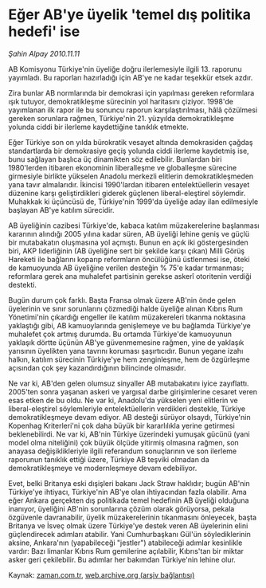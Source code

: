 # Eğer AB'ye üyelik 'temel dış politika hedefi' ise

*Şahin Alpay 2010.11.11*

<td class="columnist-detail">
<p>AB Komisyonu Türkiye'nin üyeliğe doğru ilerlemesiyle ilgili 13. raporunu yayımladı. Bu raporları hazırladığı için AB'ye ne kadar teşekkür etsek azdır.</p>
<p><p>Zira bunlar AB normlarında bir demokrasi için yapılması gereken reformlara ışık tutuyor, demokratikleşme sürecinin yol haritasını çiziyor. 1998'de yayımlanan ilk rapor ile bu sonuncu raporun karşılaştırılması, hâlâ çözülmesi gereken sorunlara rağmen, Türkiye'nin 21. yüzyılda demokratikleşme yolunda ciddi bir ilerleme kaydettiğine tanıklık etmekte.
<p>Eğer Türkiye son on yılda bürokratik vesayet altında demokrasiden çağdaş standartlarda bir demokrasiye geçiş yolunda ciddi ilerleme kaydetmiş ise, bunu sağlayan başlıca üç dinamikten söz edilebilir. Bunlardan biri 1980'lerden itibaren ekonominin liberalleşme ve globalleşme sürecine girmesiyle birlikte yükselen Anadolu merkezli elitlerin demokratikleşmeden yana tavır almalarıdır. İkincisi 1990'lardan itibaren entelektüellerin vesayet düzenine karşı geliştirdikleri giderek güçlenen liberal-eleştirel söylemdir. Muhakkak ki üçüncüsü de, Türkiye'nin 1999'da üyeliğe aday ilan edilmesiyle başlayan AB'ye katılım sürecidir.
<p>AB üyeliğinin cazibesi Türkiye'de, kabaca katılım müzakerelerine başlanması kararının alındığı 2005 yılına kadar süren, AB üyeliği lehine geniş ve güçlü bir mutabakatın oluşmasına yol açmıştı. Bunun en açık iki göstergesinden biri, AKP liderliğinin (AB üyeliğine sert bir şekilde karşı çıkan) Milli Görüş Hareketi ile bağlarını koparıp reformların öncülüğünü üstlenmesi ise, öteki de kamuoyunda AB üyeliğine verilen desteğin % 75'e kadar tırmanması; reformlara gerek ana muhalefet partisinin gerekse askerî otoritenin verdiği destekti. 
<p>Bugün durum çok farklı. Başta Fransa olmak üzere AB'nin önde gelen üyelerinin ve sınır sorunlarını çözmediği halde üyeliğe alınan Kıbrıs Rum Yönetimi'nin çıkardığı engeller ile katılım müzakereleri tıkanma noktasına yaklaştığı gibi, AB kamuoylarında genişlemeye ve bu bağlamda Türkiye'ye muhalefet çok artmış durumda. Bu ortamda Türkiye'de kamuoyunun yaklaşık dörtte üçünün AB'ye güvenmemesine rağmen, yine de yaklaşık yarısının üyelikten yana tavrını koruması şaşırtıcıdır. Bunun yegane izahı halkın, katılım sürecinin Türkiye'ye hem zenginleşme, hem de özgürleşme açısından çok şey kazandırdığının bilincinde olmasıdır.
<p>Ne var ki, AB'den gelen olumsuz sinyaller AB mutabakatını iyice zayıflattı. 2005'ten sonra yaşanan askeri ve yargısal darbe girişimlerine cesaret veren esas etken de bu oldu. Ne var ki, Anadolu'da yükselen yeni elitlerin ve liberal-eleştirel söylemleriyle entelektüellerin verdikleri destekle, Türkiye demokratikleşmeye devam ediyor. AB desteği sürüyor olsaydı, Türkiye'nin Kopenhag Kriterleri'ni çok daha büyük bir kararlılıkla yerine getirmesi beklenebilirdi. Ne var ki, AB'nin Türkiye üzerindeki yumuşak gücünü (yani model olma niteliğini) çok büyük ölçüde yitirmiş olmasına rağmen, son anayasa değişiklikleriyle ilgili referandum sonuçlarının ve son ilerleme raporunun tanıklık ettiği üzere, Türkiye AB teşviki olmadan da demokratikleşmeye ve modernleşmeye devam edebiliyor.
<p>Evet, belki Britanya eski dışişleri bakanı Jack Straw haklıdır; bugün AB'nin Türkiye'ye ihtiyacı, Türkiye'nin AB'ye olan ihtiyacından fazla olabilir. Ama eğer Ankara gerçekten dış politikada temel hedefinin AB üyeliği olduğuna inanıyor, üyeliğini AB'nin sorunlarına çözüm olarak görüyorsa, pekala özgüvenle davranabilir, üyelik müzakerelerinin tıkanmasını önleyecek, başta Britanya ve İsveç olmak üzere Türkiye'ye destek veren AB üyelerinin elini güçlendirecek adımları atabilir. Yani Cumhurbaşkanı Gül'ün söylediklerinin aksine, Ankara'nın (yapabileceği "jestler") atabileceği adımlar kesinlikle vardır: Bazı limanlar Kıbrıs Rum gemilerine açılabilir, Kıbrıs'tan bir miktar asker geri çekilebilir. Bu adımlar her bakımdan Türkiye'nin lehine olur. </p>
<a href="http://web.archive.org/web/20101206104309/mailto:s.alpay@zaman.com.tr">
</a></p></p></p></p></p></p></td>

Kaynak: [zaman.com.tr](http://zaman.com.tr/yazar.do?yazino=1051454), [web.archive.org (arşiv bağlantısı)](http://web.archive.org/web/20101206104309/http://www.zaman.com.tr:80/yazar.do?yazino=1051454)
